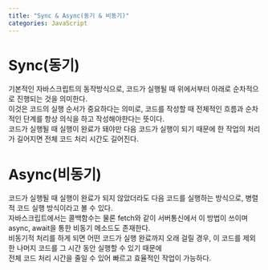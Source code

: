 ```yaml
---
title: "Sync & Async(동기 & 비동기)"
categories: JavaScript
---
```


# Sync(동기)

기본적인 자바스크립트의 동작방식으로, 코드가 실행될 때 위에서부터 아래로 순차적으로 진행되는 것을 의미한다.  
이것은 코드의 실행 순서가 중요하다는 의미로, 코드를 작성할 때 전체적인 흐름과 순차적인 단계를 항상 의식을 하고 작성해야한다는 뜻이다.  
코드가 실행될 때 실행이 완료가 돼야만 다음 코드가 실행이 되기 때문에 한 작업의 처리가 길어지면 전체 코드 처리 시간도 길어진다.

# Async(비동기)

코드가 실행될 때 실행이 완료가 되지 않았더라도 다음 코드를 실행하는 방식으로, 병렬적 코드 실행 방식이라고 볼 수 있다.  
자바스크립트에서는 콜백함수는 물론 fetch와 같이 서버통신에서 이 방법이 쓰이며 async, await을 통한 비동기 메소드도 존재한다.  
비동기적 처리를 하게 되면 어떤 코드가 실행 완료까지 오래 걸릴 경우, 이 코드를 제외한 나머지 코드를 그 시간 동안 실행할 수 있기 때문에  
전체 코드 처리 시간을 줄일 수 있어 빠르고 효율적인 작업이 가능하다.
